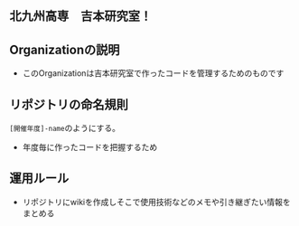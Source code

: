 ## 北九州高専　吉本研究室！
## Organizationの説明
- このOrganizationは吉本研究室で作ったコードを管理するためのものです
## リポジトリの命名規則
```[開催年度]-name```のようにする。
- 年度毎に作ったコードを把握するため
## 運用ルール
- リポジトリにwikiを作成しそこで使用技術などのメモや引き継ぎたい情報をまとめる
